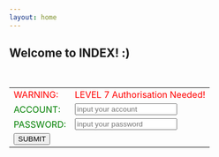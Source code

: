 ```yaml
---
layout: home
---
```

## Welcome to INDEX!  :)
<br>
<form>
<table width="350" border="0">
  <tbody>
    <tr>
    <td><font color="red" style="黑体" >WARNING: </font></td>
      <td align="left"><font color="red" style="黑体" >LEVEL 7 Authorisation Needed!</font></td>
    </tr>
    <tr>
    <td><font color="green" style="黑体">ACCOUNT:</font></td>
      <td align="left"><input name="account" type="text" placeholder="input your account" required pattern="MarsGuo18"></td>
    </tr>
    <tr>
      <td><font color="green" style="黑体" >PASSWORD:</font></td>
      <td align="left"><input name="password" type="password" placeholder="input your password" required pattern="7777"></td>
    </tr>  
    <tr>
      <td><button type="submit" onClick="location.href='test1.html'">SUBMIT</button></td>
    </tr>
  </tbody>
</table>
</form>